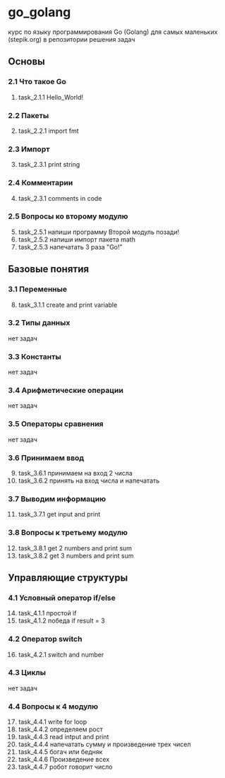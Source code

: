 # go_golang
курс по языку программирования Go (Golang) 
для самых маленьких (stepik.org)
в репозитории решения задач
## Основы
### 2.1 Что такое Go
1. task_2.1.1 Hello_World!
### 2.2 Пакеты
2. task_2.2.1 import fmt
### 2.3 Импорт
3. task_2.3.1 print string
### 2.4 Комментарии
4. task_2.3.1 comments in code
### 2.5 Вопросы ко второму модулю
5. task_2.5.1 напиши программу Второй модуль позади!
6. task_2.5.2 напиши импорт пакета math
7. task_2.5.3 напечатать 3 раза "Go!"
## Базовые понятия
### 3.1 Переменные
8. task_3.1.1 create and print variable
### 3.2 Типы данных
нет задач
### 3.3 Константы
нет задач
### 3.4 Арифметические операции
нет задач
### 3.5 Операторы сравнения
нет задач
### 3.6 Принимаем ввод
9. task_3.6.1 принимаем на вход 2 числа
10. task_3.6.2 принять на вход числа и напечатать
### 3.7 Выводим информацию
11. task_3.7.1 get input and print
### 3.8 Вопросы к третьему модулю
12. task_3.8.1 get 2 numbers and print sum
13. task_3.8.2 get 3 numbers and print sum
## Управляющие структуры
### 4.1 Условный оператор if/else
14. task_4.1.1 простой if
15. task_4.1.2 победа if result = 3
### 4.2 Оператор switch
16. task_4.2.1 switch and number
### 4.3 Циклы
нет задач
### 4.4 Вопросы к 4 модулю
17. task_4.4.1 write for loop
18. task_4.4.2 определяем рост
19. task_4.4.3 read intput and print
20. task_4.4.4 напечатать сумму и произведение трех чисел
21. task_4.4.5 богач или бедняк
22. task_4.4.6 Произведение всех
23. task_4.4.7 робот говорит число
